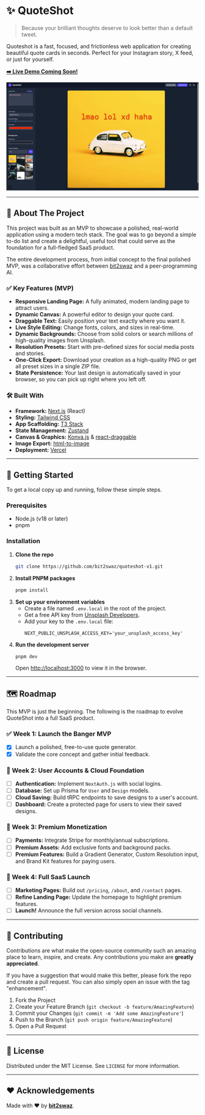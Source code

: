 # ✨ QuoteShot

> Because your brilliant thoughts deserve to look better than a default tweet.

Quoteshot is a fast, focused, and frictionless web application for creating beautiful quote cards in seconds. Perfect for your Instagram story, X feed, or just for yourself.

**[➡️ Live Demo Coming Soon\!](https://quoteshot-v1.vercel.app)**

_![demo](public/demo.jpeg)_

---

## 🎯 About The Project

This project was built as an MVP to showcase a polished, real-world application using a modern tech stack. The goal was to go beyond a simple to-do list and create a delightful, useful tool that could serve as the foundation for a full-fledged SaaS product.

The entire development process, from initial concept to the final polished MVP, was a collaborative effort between [bit2swaz](https://github.com/bit2swaz) and a peer-programming AI.

### ✅ Key Features (MVP)

- **Responsive Landing Page:** A fully animated, modern landing page to attract users.
- **Dynamic Canvas:** A powerful editor to design your quote card.
- **Draggable Text:** Easily position your text exactly where you want it.
- **Live Style Editing:** Change fonts, colors, and sizes in real-time.
- **Dynamic Backgrounds:** Choose from solid colors or search millions of high-quality images from Unsplash.
- **Resolution Presets:** Start with pre-defined sizes for social media posts and stories.
- **One-Click Export:** Download your creation as a high-quality PNG or get all preset sizes in a single ZIP file.
- **State Persistence:** Your last design is automatically saved in your browser, so you can pick up right where you left off.

### 🛠️ Built With

- **Framework:** [Next.js](https://nextjs.org/) (React)
- **Styling:** [Tailwind CSS](https://tailwindcss.com/)
- **App Scaffolding:** [T3 Stack](https://create.t3.gg/)
- **State Management:** [Zustand](https://github.com/pmndrs/zustand)
- **Canvas & Graphics:** [Konva.js](https://konvajs.org/) & [react-draggable](https://github.com/react-grid-layout/react-draggable)
- **Image Export:** [html-to-image](https://github.com/bubkoo/html-to-image)
- **Deployment:** [Vercel](https://vercel.com/)

---

## 🚀 Getting Started

To get a local copy up and running, follow these simple steps.

### Prerequisites

- Node.js (v18 or later)
- pnpm

### Installation

1.  **Clone the repo**
    ```sh
    git clone https://github.com/bit2swaz/quoteshot-v1.git
    ```
2.  **Install PNPM packages**
    ```sh
    pnpm install
    ```
3.  **Set up your environment variables**
    - Create a file named `.env.local` in the root of the project.
    - Get a free API key from [Unsplash Developers](https://unsplash.com/developers).
    - Add your key to the `.env.local` file:
      ```
      NEXT_PUBLIC_UNSPLASH_ACCESS_KEY='your_unsplash_access_key'
      ```
4.  **Run the development server**
    ```sh
    pnpm dev
    ```
    Open [http://localhost:3000](http://localhost:3000) to view it in the browser.

---

## 🗺️ Roadmap

This MVP is just the beginning. The following is the roadmap to evolve QuoteShot into a full SaaS product.

### ✅ Week 1: Launch the Banger MVP

- [x] Launch a polished, free-to-use quote generator.
- [x] Validate the core concept and gather initial feedback.

### 🔲 Week 2: User Accounts & Cloud Foundation

- [ ] **Authentication:** Implement `NextAuth.js` with social logins.
- [ ] **Database:** Set up Prisma for `User` and `Design` models.
- [ ] **Cloud Saving:** Build tRPC endpoints to save designs to a user's account.
- [ ] **Dashboard:** Create a protected page for users to view their saved designs.

### 🔲 Week 3: Premium Monetization

- [ ] **Payments:** Integrate Stripe for monthly/annual subscriptions.
- [ ] **Premium Assets:** Add exclusive fonts and background packs.
- [ ] **Premium Features:** Build a Gradient Generator, Custom Resolution input, and Brand Kit features for paying users.

### 🔲 Week 4: Full SaaS Launch

- [ ] **Marketing Pages:** Build out `/pricing`, `/about`, and `/contact` pages.
- [ ] **Refine Landing Page:** Update the homepage to highlight premium features.
- [ ] **Launch\!** Announce the full version across social channels.

---

## 🤝 Contributing

Contributions are what make the open-source community such an amazing place to learn, inspire, and create. Any contributions you make are **greatly appreciated**.

If you have a suggestion that would make this better, please fork the repo and create a pull request. You can also simply open an issue with the tag "enhancement".

1.  Fork the Project
2.  Create your Feature Branch (`git checkout -b feature/AmazingFeature`)
3.  Commit your Changes (`git commit -m 'Add some AmazingFeature'`)
4.  Push to the Branch (`git push origin feature/AmazingFeature`)
5.  Open a Pull Request

---

## 📄 License

Distributed under the MIT License. See `LICENSE` for more information.

---

## ♥️ Acknowledgements

Made with ❤️ by [**bit2swaz**](https://github.com/bit2swaz).
